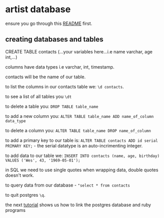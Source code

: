 # artist database

ensure you go through this [README](README.md) first.

## creating databases and tables

CREATE TABLE contacts (...your variables here...i.e name varchar, age int,...)

columns have data types i.e varchar, int, timestamp.

contacts will be the name of our table.

to list the columns in our contacts table we: `\d contacts`.

to see a list of all tables you `\dt`

to delete a table you: `DROP TABLE table_name`

to add a new column you: `ALTER TABLE table_name ADD name_of_column data_type`

to delete a column you: `ALTER TABLE table_name DROP name_of_column`

to add a primary key to our table is: `ALTER TABLE contacts ADD id serial PRIMARY KEY;` - the serial datatype is an auto-incrimenting integer.

to add data to our table we: `INSERT INTO contacts (name, age, birthday) VALUES ('Wes', 43, '1969-05-01');`

in SQL we need to use single quotes when wrapping data, double quotes doesn't work.

to query data from our database - `"select * from contacts`

to quit postgres `\q`.

the next [tutorial](ruby-postgres.md) shows us how to link the postgres database and ruby programs
